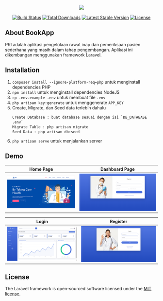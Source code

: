 <p align="center"><a href="https://laravel.com" target="_blank"><img src="https://raw.githubusercontent.com/laravel/art/master/logo-lockup/5%20SVG/2%20CMYK/1%20Full%20Color/laravel-logolockup-cmyk-red.svg" width="400"></a></p>

<p align="center">
<a href="https://travis-ci.org/laravel/framework"><img src="https://travis-ci.org/laravel/framework.svg" alt="Build Status"></a>
<a href="https://packagist.org/packages/laravel/framework"><img src="https://img.shields.io/packagist/dt/laravel/framework" alt="Total Downloads"></a>
<a href="https://packagist.org/packages/laravel/framework"><img src="https://img.shields.io/packagist/v/laravel/framework" alt="Latest Stable Version"></a>
<a href="https://packagist.org/packages/laravel/framework"><img src="https://img.shields.io/packagist/l/laravel/framework" alt="License"></a>
</p>

## About BookApp

PRI adalah aplikasi pengelolaan rawat inap dan pemeriksaan pasien sederhana yang masih dalam tahap pengembangan. Aplikasi ini dikembangan menggunakan framework Laravel.

## Installation

1. `composer install --ignore-platform-req=php` untuk menginstall dependencies PHP
2. `npm install` untuk menginstall dependencies NodeJS
3. `cp .env.example .env` untuk membuat file `.env`
4. `php artisan key:generate` untuk menggenerate `APP_KEY`
5. Create, Migrate, dan Seed data terlebih dahulu<br>
    ```
    Create Database : buat database sesuai dengan isi `DB_DATABASE .env`
    Migrate Table : php artisan migrate
    Seed Data : php artisan db:seed
    ```
6. `php artisan serve` untuk menjalankan server

## Demo
| Home Page | Dashboard Page |
| --- | --- |
[![Home Page](/public/screens/s1.png)](/public/screens/s1.png)  | [![Dashboard Page](/public/screens/s4.png)](/public/screens/s4.png)

| Login | Register |
| --- | --- |
[![Login](/public/screens/s2.png)](/public/screens/s2.png)  | [![Register](/public/screens/s3.png)](/public/screens/s3.png)

## License

The Laravel framework is open-sourced software licensed under the [MIT license](https://opensource.org/licenses/MIT).